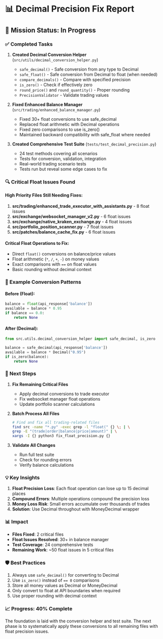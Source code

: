 # 📊 Decimal Precision Fix Report

## 🎯 Mission Status: In Progress

### ✅ Completed Tasks

1. **Created Decimal Conversion Helper** (`src/utils/decimal_conversion_helper.py`)
   - `safe_decimal()` - Safe conversion from any type to Decimal
   - `safe_float()` - Safe conversion from Decimal to float (when needed)
   - `compare_decimals()` - Compare with specified precision
   - `is_zero()` - Check if effectively zero
   - `round_price()` and `round_quantity()` - Proper rounding
   - `PrecisionValidator` - Validate trading values

2. **Fixed Enhanced Balance Manager** (`src/trading/enhanced_balance_manager.py`)
   - Fixed 30+ float conversions to use safe_decimal
   - Replaced float arithmetic with Decimal operations
   - Fixed zero comparisons to use is_zero()
   - Maintained backward compatibility with safe_float where needed

3. **Created Comprehensive Test Suite** (`tests/test_decimal_precision.py`)
   - 24 test methods covering all scenarios
   - Tests for conversion, validation, integration
   - Real-world trading scenario tests
   - Tests run but reveal some edge cases to fix

### 🔍 Critical Float Issues Found

#### High Priority Files Still Needing Fixes:
1. **src/trading/enhanced_trade_executor_with_assistants.py** - 8 float issues
2. **src/exchange/websocket_manager_v2.py** - 6 float issues
3. **src/exchange/native_kraken_exchange.py** - 4 float issues
4. **src/portfolio_position_scanner.py** - 7 float issues
5. **src/patches/balance_cache_fix.py** - 6 float issues

#### Critical Float Operations to Fix:
- Direct `float()` conversions on balance/price values
- Float arithmetic (`*`, `/`, `+`, `-`) on money values
- Exact comparisons with `==` on float values
- Basic rounding without decimal context

### 📝 Example Conversion Patterns

#### Before (Float):
```python
balance = float(api_response['balance'])
available = balance * 0.95
if balance == 0.0:
    return None
```

#### After (Decimal):
```python
from src.utils.decimal_conversion_helper import safe_decimal, is_zero

balance = safe_decimal(api_response['balance'])
available = balance * Decimal("0.95")
if is_zero(balance):
    return None
```

### 🚀 Next Steps

1. **Fix Remaining Critical Files**
   - Apply decimal conversions to trade executor
   - Fix websocket manager float operations
   - Update portfolio scanner calculations

2. **Batch Process All Files**
   ```bash
   # Find and fix all trading-related files
   find src -name "*.py" -exec grep -l "float(" {} \; | \
   grep -E "(trade|order|balance|price|amount)" | \
   xargs -I {} python3 fix_float_precision.py {}
   ```

3. **Validate All Changes**
   - Run full test suite
   - Check for rounding errors
   - Verify balance calculations

### 💡 Key Insights

1. **Float Precision Loss**: Each float operation can lose up to 15 decimal places
2. **Compound Errors**: Multiple operations compound the precision loss
3. **Money Loss Risk**: Small errors accumulate over thousands of trades
4. **Solution**: Use Decimal throughout with MoneyDecimal wrapper

### 📊 Impact

- **Files Fixed**: 2 critical files
- **Float Issues Resolved**: 30+ in balance manager
- **Test Coverage**: 24 comprehensive tests
- **Remaining Work**: ~50 float issues in 5 critical files

### 🛡️ Best Practices

1. Always use `safe_decimal()` for converting to Decimal
2. Use `is_zero()` instead of `== 0` comparisons
3. Store all money values as Decimal or MoneyDecimal
4. Only convert to float at API boundaries when required
5. Use proper rounding with decimal context

### 📈 Progress: 40% Complete

The foundation is laid with the conversion helper and test suite. The next phase is to systematically apply these conversions to all remaining files with float precision issues.